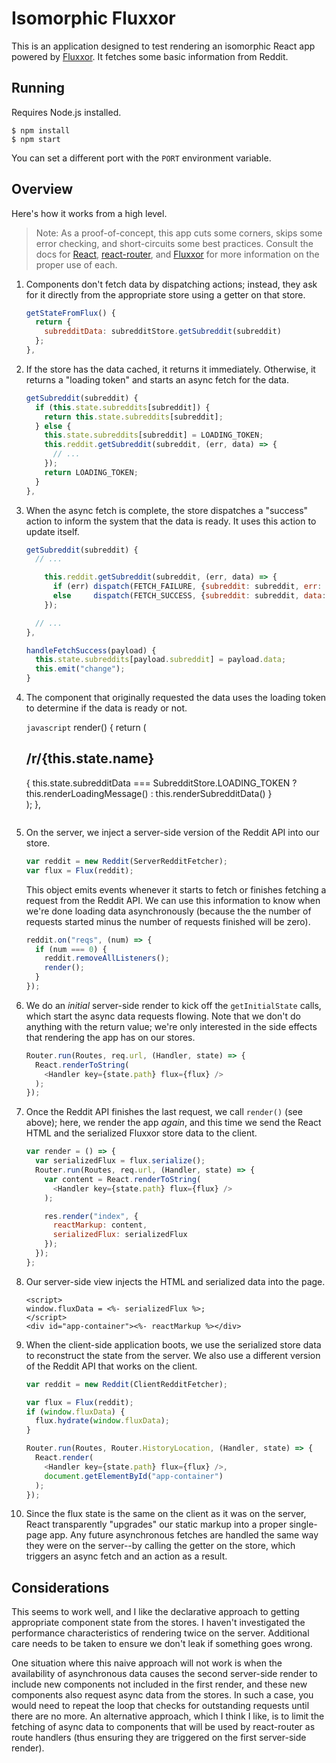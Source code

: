 Isomorphic Fluxxor
==================

This is an application designed to test rendering an isomorphic React app powered by [Fluxxor](http://fluxxor.com/). It fetches some basic information from Reddit.

Running
-------

Requires Node.js installed.

```
$ npm install
$ npm start
```

You can set a different port with the `PORT` environment variable.

Overview
--------

Here's how it works from a high level.

> Note: As a proof-of-concept, this app cuts some corners, skips some error checking, and short-circuits some best practices. Consult the docs for [React](http://facebook.github.io/react/), [react-router](https://github.com/rackt/react-router), and [Fluxxor](http://fluxxor.com/) for more information on the proper use of each.

1. Components don't fetch data by dispatching actions; instead, they ask for it directly from the appropriate store using a getter on that store.

    ```javascript
    getStateFromFlux() {
      return {
        subredditData: subredditStore.getSubreddit(subreddit)
      };
    },
    ```

2. If the store has the data cached, it returns it immediately. Otherwise, it returns a "loading token" and starts an async fetch for the data.

    ```javascript
    getSubreddit(subreddit) {
      if (this.state.subreddits[subreddit]) {
        return this.state.subreddits[subreddit];
      } else {
        this.state.subreddits[subreddit] = LOADING_TOKEN;
        this.reddit.getSubreddit(subreddit, (err, data) => {
          // ...
        });
        return LOADING_TOKEN;
      }
    },
    ```

3. When the async fetch is complete, the store dispatches a "success" action to inform the system that the data is ready. It uses this action to update itself.

    ```javascript
    getSubreddit(subreddit) {
      // ...

        this.reddit.getSubreddit(subreddit, (err, data) => {
          if (err) dispatch(FETCH_FAILURE, {subreddit: subreddit, err: err});
          else     dispatch(FETCH_SUCCESS, {subreddit: subreddit, data: data});
        });

      // ...
    },

    handleFetchSuccess(payload) {
      this.state.subreddits[payload.subreddit] = payload.data;
      this.emit("change");
    }
    ```

4. The component that originally requested the data uses the loading token to determine if the data is ready or not.

    ```javascript```
    render() {
      return (
        <div>
          <h2>/r/{this.state.name}</h2>
          {
            this.state.subredditData === SubredditStore.LOADING_TOKEN ?
            this.renderLoadingMessage() :
            this.renderSubredditData()
          }
        </div>
      );
    },
    ```

5. On the server, we inject a server-side version of the Reddit API into our store.

    ```javascript
    var reddit = new Reddit(ServerRedditFetcher);
    var flux = Flux(reddit);
    ```

    This object emits events whenever it starts to fetch or finishes fetching a request from the Reddit API. We can use this information to know when we're done loading data asynchronously (because the the number of requests started minus the number of requests finished will be zero).

    ```javascript
    reddit.on("reqs", (num) => {
      if (num === 0) {
        reddit.removeAllListeners();
        render();
      }
    });
    ```

6. We do an *initial* server-side render to kick off the `getInitialState` calls, which start the async data requests flowing. Note that we don't do anything with the return value; we're only interested in the side effects that rendering the app has on our stores.

    ```javascript
    Router.run(Routes, req.url, (Handler, state) => {
      React.renderToString(
        <Handler key={state.path} flux={flux} />
      );
    });
    ```

7. Once the Reddit API finishes the last request, we call `render()` (see above); here, we render the app *again*, and this time we send the React HTML and the serialized Fluxxor store data to the client.

    ```javascript
    var render = () => {
      var serializedFlux = flux.serialize();
      Router.run(Routes, req.url, (Handler, state) => {
        var content = React.renderToString(
          <Handler key={state.path} flux={flux} />
        );

        res.render("index", {
          reactMarkup: content,
          serializedFlux: serializedFlux
        });
      });
    };
    ```

8. Our server-side view injects the HTML and serialized data into the page.

    ```ejs
    <script>
    window.fluxData = <%- serializedFlux %>;
    </script>
    <div id="app-container"><%- reactMarkup %></div>
    ```

9. When the client-side application boots, we use the serialized store data to reconstruct the state from the server. We also use a different version of the Reddit API that works on the client.

    ```javascript
    var reddit = new Reddit(ClientRedditFetcher);

    var flux = Flux(reddit);
    if (window.fluxData) {
      flux.hydrate(window.fluxData);
    }

    Router.run(Routes, Router.HistoryLocation, (Handler, state) => {
      React.render(
        <Handler key={state.path} flux={flux} />,
        document.getElementById("app-container")
      );
    });
    ```

10. Since the flux state is the same on the client as it was on the server, React transparently "upgrades" our static markup into a proper single-page app. Any future asynchronous fetches are handled the same way they were on the server--by calling the getter on the store, which triggers an async fetch and an action as a result.

Considerations
--------------

This seems to work well, and I like the declarative approach to getting appropriate component state from the stores. I haven't investigated the performance characteristics of rendering twice on the server. Additional care needs to be taken to ensure we don't leak if something goes wrong.

One situation where this naive approach will not work is when the availability of asynchronous data causes the second server-side render to include new components not included in the first render, and these new components also request async data from the stores. In such a case, you would need to repeat the loop that checks for outstanding requests until there are no more. An alternative approach, which I think I like, is to limit the fetching of async data to components that will be used by react-router as route handlers (thus ensuring they are triggered on the first server-side render).
